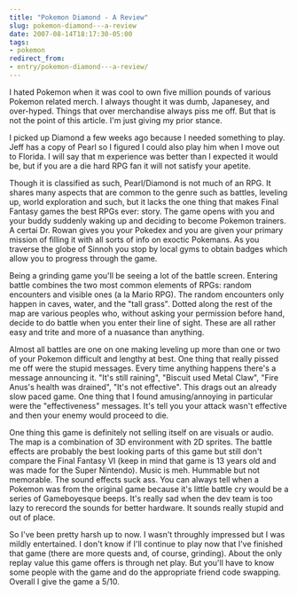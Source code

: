 ```yaml
---
title: "Pokemon Diamond - A Review"
slug: pokemon-diamond---a-review
date: 2007-08-14T18:17:30-05:00
tags:
- pokemon
redirect_from:
- entry/pokemon-diamond---a-review/
---
```

I hated Pokemon when it was cool to own five million pounds of various Pokemon related merch. I always thought it was dumb, Japanesey, and over-hyped. Things that over merchandise always piss me off. But that is not the point of this article. I'm just giving my prior stance.

I picked up Diamond a few weeks ago because I needed something to play. Jeff has a copy of Pearl so I figured I could also play him when I move out to Florida. I will say that m experience was better than I expected it would be, but if you are a die hard RPG fan it will not satisfy your apetite.

Though it is classified as such, Pearl/Diamond is not much of an RPG. It shares many aspects that are common to the genre such as battles, leveling up, world exploration and such, but it lacks the one thing that makes Final Fantasy games the best RPGs ever: story. The game opens with you  and your buddy suddenly waking up and deciding to become Pokemon trainers. A certai Dr. Rowan gives you your Pokedex and you are given your primary mission of filling it with all sorts of info on exoctic Pokemans. As you traverse the globe of Sinnoh you stop by local gyms to obtain badges which allow you to progress through the game.

Being a grinding game you'll be seeing a lot of the battle screen. Entering battle combines the two most common elements of RPGs: random encounters and visible ones (a la Mario RPG). The random encounters only happen in caves, water, and the "tall grass". Dotted along the rest of the map are various peoples who, without asking your permission before hand, decide to do battle when you enter their line of sight. These are all rather easy and trite and more of a nuasance than anything.

Almost all battles are one on one making leveling up more than one or two of your Pokemon difficult and lengthy at best. One thing that really pissed me off were the stupid messages. Every time anything happens there's a message announcing it. "It's still raining", "Biscuit used Metal Claw", "Fire Anus's health was drained", "It's not effective". This drags out an already slow paced game. One thing that I found amusing/annoying in particular were the "effectiveness" messages. It's tell you your attack wasn't effective and then your enemy would proceed to die.

One thing this game is definitely not selling itself on are visuals or audio. The map is a combination of 3D environment with 2D sprites. The battle effects are probably the best looking parts of this game but still don't compare the Final Fantasy VI (keep in mind that game is 13 years old and was made for the Super Nintendo). Music is meh. Hummable but not memorable. The sound effects suck ass. You can always tell when a Pokemon was from the original game because it's little battle cry would be a series of Gameboyesque beeps. It's really sad when the dev team is too lazy to rerecord the sounds for better hardware. It sounds really stupid and out of place.

So I've been pretty harsh up to now. I wasn't throughly impressed but I was mildly entertained. I don't know if I'll continue to play now that I've finished that game (there are more quests and, of course, grinding). About the only replay value this game offers is through net play. But you'll have to know some people with the game and do the appropriate friend code swapping. Overall I give the game a 5/10.
